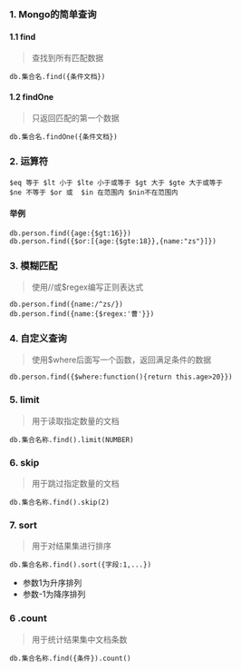 ### 1. Mongo的简单查询
#### 1.1 find
> 查找到所有匹配数据
```
db.集合名.find({条件文档})
```
#### 1.2 findOne
> 只返回匹配的第一个数据
```
db.集合名.findOne({条件文档})
```
### 2. 运算符

```
$eq 等于 $lt 小于 $lte 小于或等于 $gt 大于 $gte 大于或等于
$ne 不等于	$or 或  $in 在范围内 $nin不在范围内
```

#### 举例
```
db.person.find({age:{$gt:16}})
db.person.find({$or:[{age:{$gte:18}},{name:"zs"}]})
```

### 3. 模糊匹配
> 使用//或$regex编写正则表达式
```
db.person.find({name:/^zs/})
db.person.find({name:{$regex:'曹'}})
```

### 4. 自定义查询
> 使用$where后面写一个函数，返回满足条件的数据
```
db.person.find({$where:function(){return this.age>20}})
```

### 5. limit
> 用于读取指定数量的文档
```
db.集合名称.find().limit(NUMBER)
```
### 6. skip
> 用于跳过指定数量的文档
```
db.集合名称.find().skip(2)
```
### 7. sort
> 用于对结果集进行排序
```
db.集合名称.find().sort({字段:1,...})
```
- 参数1为升序排列
- 参数-1为降序排列
### 6 .count
> 用于统计结果集中文档条数
```
db.集合名称.find({条件}).count()
```